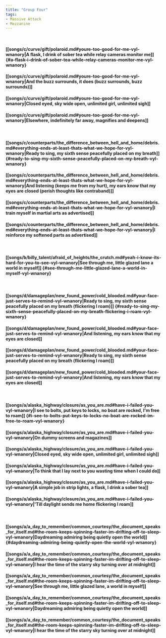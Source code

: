 ```yaml
---
title: "Group Four"
tags:
- Massive Attack
- Mezzanine
---
```

&nbsp;
#### [[songs/c/curve/gift/polaroid.md#youre-too-good-for-me-vyl-wnanory|A flask, I drink of sober tea while relay cameras monitor me]] {#a-flask-i-drink-of-sober-tea-while-relay-cameras-monitor-me-vyl-wnanory}
#### [[songs/c/curve/gift/polaroid.md#youre-too-good-for-me-vyl-wnanory|And the buzz surrounds, it does (buzz surrounds, buzz surrounds)]]
#### [[songs/c/curve/gift/polaroid.md#youre-too-good-for-me-vyl-wnanory|Closed eyed, sky wide open, unlimited girl, unlimited sigh]]
#### [[songs/c/curve/gift/polaroid.md#youre-too-good-for-me-vyl-wnanory|Elsewhere, indefinitely far away, magnifies and deepens]]
&nbsp;
#### [[songs/c/counterparts/the_difference_between_hell_and_home/debris.md#everything-ends-at-least-thats-what-we-hope-for-vyl-wnanory|Ready to sing, my sixth sense peacefully placed on my breath]] {#ready-to-sing-my-sixth-sense-peacefully-placed-on-my-breath-vyl-wnanory}
#### [[songs/c/counterparts/the_difference_between_hell_and_home/debris.md#everything-ends-at-least-thats-what-we-hope-for-vyl-wnanory|And listening (keeps me from my hurt), my ears know that my eyes are closed (perish thoughts like contraband)]]
#### [[songs/c/counterparts/the_difference_between_hell_and_home/debris.md#everything-ends-at-least-thats-what-we-hope-for-vyl-wnanory|I train myself in martial arts as advertised]]
#### [[songs/c/counterparts/the_difference_between_hell_and_home/debris.md#everything-ends-at-least-thats-what-we-hope-for-vyl-wnanory|I reinforce my softened parts as advertised]]
&nbsp;
#### [[songs/b/billy_talent/afraid_of_heights/the_crutch.md#yeah-i-know-its-hard-for-you-to-see-vyl-wnanory|See through me, little glazed lane a world in myself]] {#see-through-me-little-glazed-lane-a-world-in-myself-vyl-wnanory}
&nbsp;
#### [[songs/d/damageplan/new_found_power/cold_blooded.md#your-face-just-serves-to-remind-vyl-wnanory|Ready to sing, my sixth sense peacefully placed on my breath (flickering I roam)]] {#ready-to-sing-my-sixth-sense-peacefully-placed-on-my-breath-flickering-i-roam-vyl-wnanory}
#### [[songs/d/damageplan/new_found_power/cold_blooded.md#your-face-just-serves-to-remind-vyl-wnanory|And listening, my ears know that my eyes are closed]]
#### [[songs/d/damageplan/new_found_power/cold_blooded.md#your-face-just-serves-to-remind-vyl-wnanory|Ready to sing, my sixth sense peacefully placed on my breath (flickering I roam)]]
#### [[songs/d/damageplan/new_found_power/cold_blooded.md#your-face-just-serves-to-remind-vyl-wnanory|And listening, my ears know that my eyes are closed]]
&nbsp;
#### [[songs/a/alaska_highway/closure/as_you_are.md#have-i-failed-you-vyl-wnanory|I see to bolts, put keys to locks, no boat are rocked, I'm free to roam]] {#i-see-to-bolts-put-keys-to-locks-no-boat-are-rocked-im-free-to-roam-vyl-wnanory}
#### [[songs/a/alaska_highway/closure/as_you_are.md#have-i-failed-you-vyl-wnanory|On dummy screens and magazines]]
#### [[songs/a/alaska_highway/closure/as_you_are.md#have-i-failed-you-vyl-wnanory|Closed eyed, sky wide open, unlimited girl, unlimited sigh]]
#### [[songs/a/alaska_highway/closure/as_you_are.md#have-i-failed-you-vyl-wnanory|To think that I lay next to you wasting time when I could do]]
#### [[songs/a/alaska_highway/closure/as_you_are.md#have-i-failed-you-vyl-wnanory|A simple job in strip lights, a flask, I drink a sober tea]]
#### [[songs/a/alaska_highway/closure/as_you_are.md#have-i-failed-you-vyl-wnanory|'Till daylight sends me home flickering I roam]]
&nbsp;
#### [[songs/a/a_day_to_remember/common_courtesy/the_document_speaks_for_itself.md#the-room-keeps-spinning-faster-im-drifting-off-to-sleep-vyl-wnanory|Daydreaming admiring being quietly open the world]] {#daydreaming-admiring-being-quietly-open-the-world-vyl-wnanory}
#### [[songs/a/a_day_to_remember/common_courtesy/the_document_speaks_for_itself.md#the-room-keeps-spinning-faster-im-drifting-off-to-sleep-vyl-wnanory|I hear the time of the starry sky turning over at midnight]]
#### [[songs/a/a_day_to_remember/common_courtesy/the_document_speaks_for_itself.md#the-room-keeps-spinning-faster-im-drifting-off-to-sleep-vyl-wnanory|See through me, little glazed lane, a world in myself]]
#### [[songs/a/a_day_to_remember/common_courtesy/the_document_speaks_for_itself.md#the-room-keeps-spinning-faster-im-drifting-off-to-sleep-vyl-wnanory|Daydreaming admiring being quietly open the world]]
#### [[songs/a/a_day_to_remember/common_courtesy/the_document_speaks_for_itself.md#the-room-keeps-spinning-faster-im-drifting-off-to-sleep-vyl-wnanory|I hear the time of the starry sky turning over at midnight]]
